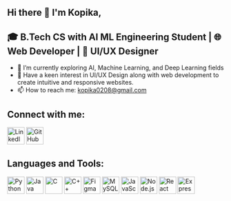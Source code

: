 ## Hi there 👋 I'm Kopika,

## 🎓 B.Tech CS with AI ML Engineering Student | 🌐 Web Developer | 🎨 UI/UX Designer
- 🌱 I’m currently exploring AI, Machine Learning, and Deep Learning fields 
- 🎨 Have a keen interest in UI/UX Design along with web development to create intuitive and responsive websites.
- 📫 How to reach me: kopika0208@gmail.com

## Connect with me:
<p align="left">
  <a href="https://www.linkedin.com/in/kopika-m-7b8857279/"><img src="https://cdn.jsdelivr.net/gh/devicons/devicon/icons/linkedin/linkedin-original.svg" alt="LinkedIn" height="40" width="40" /></a> 
  <a href="https://github.com/Kopika0208"><img src="https://upload.wikimedia.org/wikipedia/commons/9/91/Octicons-mark-github.svg" alt="GitHub" height="40" width="40" />
</a>
</p>

## Languages and Tools:
<p align="left">
  <img src="https://cdn.jsdelivr.net/gh/devicons/devicon/icons/python/python-original.svg" alt="Python" height="40" width="40" /> 
  <img src="https://cdn.jsdelivr.net/gh/devicons/devicon/icons/java/java-original.svg" alt="Java" height="40" width="40" />  
  <img src="https://cdn.jsdelivr.net/gh/devicons/devicon/icons/c/c-original.svg" alt="C" height="40" width="40" /> 
<img src="https://cdn.jsdelivr.net/gh/devicons/devicon/icons/cplusplus/cplusplus-original.svg" alt="C++" height="40" width="40" /> 
<img src="https://cdn.jsdelivr.net/gh/devicons/devicon/icons/figma/figma-original.svg" alt="Figma" height="40" width="40" /> 
<img src="https://cdn.jsdelivr.net/gh/devicons/devicon/icons/mysql/mysql-original.svg" alt="MySQL" height="40" width="40" /> 
<img src="https://cdn.jsdelivr.net/gh/devicons/devicon/icons/javascript/javascript-original.svg" alt="JavaScript" height="40" width="40" /> 
  <img src="https://cdn.jsdelivr.net/gh/devicons/devicon/icons/nodejs/nodejs-original.svg" alt="Node.js" height="40" width="40" />
  <img src="https://cdn.jsdelivr.net/gh/devicons/devicon/icons/react/react-original.svg" alt="React" height="40" width="40" /> 
<img src="https://cdn.jsdelivr.net/gh/devicons/devicon/icons/express/express-original.svg" alt="Express.js" height="40" width="40" /> 

</p>


